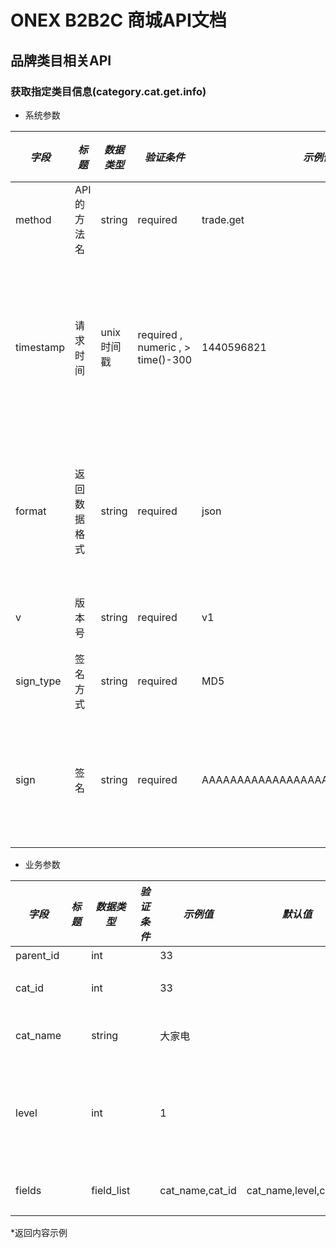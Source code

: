 # ONEX B2B2C 商城API文档

## 品牌类目相关API

### 获取指定类目信息(category.cat.get.info)

* 系统参数

| *字段* | *标题* | *数据类型* | *验证条件* | *示例值* | *默认值* | *详细说明* |
| ------------- | ------------- | ------------- | ------------- | ------------- | ------------- | ------------- |
| method | API的方法名 | string | required | trade.get | null | 标识请求的是哪个API |
| timestamp | 请求时间 | unix时间戳 | required , numeric , > time()-300 | 1440596821 | null | 标识API请求的发起时间，如果超时300秒则拒绝请求 |
| format | 返回数据格式 | string | required | json | json | 返回数据是json格式的，目前只支持json |
| v | 版本号 | string | required | v1 | null | 标识该接口的版本 |
| sign_type | 签名方式 | string | required | MD5 | null | 标识签名算法 |
| sign | 签名 | string | required | AAAAAAAAAAAAAAAAAAAAAAAAAAAAAAAAA | null | 数据签名，32位长度16进制数字 |


* 业务参数

| *字段* | *标题* | *数据类型* | *验证条件* | *示例值* | *默认值* | *详细说明* |
| ------------- | ------------- | ------------- | ------------- | ------------- | ------------- | ------------- |
| parent_id |  | int |  | 33 |  | 父类id |
| cat_id |  | int |  | 33 |  | 类目id,和cat_name二选一 |
| cat_name |  | string |  | 大家电 |  | 类目名称和cat_id二选一 |
| level |  | int |  | 1 |  | 类目等级1、2、3,当cat_name不为空时，此参数必填 |
| fields |  | field_list |  | cat_name,cat_id | cat_name,level,cat_id | 获取类目的指定字段 |


*返回内容示例

```



```

